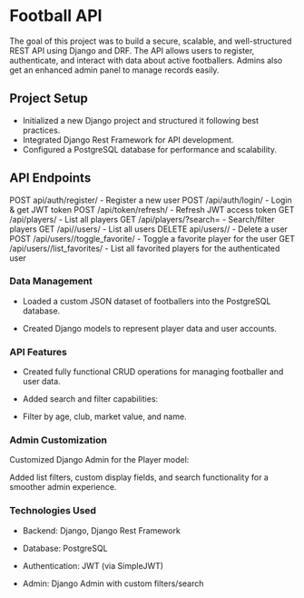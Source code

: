 # Football API  
The goal of this project was to build a secure, scalable, and well-structured REST API using Django and DRF. The API allows users to register, authenticate, and interact with data about active footballers. Admins also get an enhanced admin panel to manage records easily.

##  Project Setup
- Initialized a new Django project and structured it following best practices.
- Integrated Django Rest Framework for API development.
- Configured a PostgreSQL database for performance and scalability.

## API Endpoints

POST	api/auth/register/	- Register a new user
POST	/api/auth/login/	- Login & get JWT token
POST	/api/token/refresh/	- Refresh JWT access token
GET	    /api/players/	- List all players
GET	    /api/players/?search=	- Search/filter players
GET     /api//users/  - List all users
DELETE	api/users/<id>/	- Delete a user 
POST	/api/users/<uuid>/toggle_favorite/	- Toggle a favorite player for the user
GET	   /api/users/<uuid>/list_favorites/	- List all favorited players for the authenticated user

### Data Management
- Loaded a custom JSON dataset of footballers into the PostgreSQL database.

- Created Django models to represent player data and user accounts.

### API Features
- Created fully functional CRUD operations for managing footballer and user data.

- Added search and filter capabilities:

- Filter by age, club, market value, and name.

### Admin Customization
Customized Django Admin for the Player model:

Added list filters, custom display fields, and search functionality for a smoother admin experience.

### Technologies Used
- Backend: Django, Django Rest Framework

- Database: PostgreSQL

- Authentication: JWT (via SimpleJWT)

- Admin: Django Admin with custom filters/search

